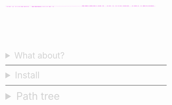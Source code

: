 <!--
Author: jacobjauregui
Project: DelatVim
Version: v1.0.0
-->
<div style="width:520px;height:140px">
    <h1 style="color:violet;font-size:.10rem;padding-left:0%;padding-right:0%">
░░░░░░░░░░░░░░░░░░░░░░░░░░░░░░░░░░░░░░░░░░░░░░░░░░░░░░░░░░░░░░░░░░░░░
░░░░░░░░░░░░░░░░░░░░░░░░░░░░░░░░░░░░░░░░░░░░░░░░░░░░░░░░░░░░░░░░░░░░░
░░░░░░░░░░░░░░░░░░░░░░░░░░░░░░░░░░░░░░░░░░░░░░░░░░░░░░░░░░░░░░░░░░░░░
░░░░██████╗░███████╗██╗░░████████╗░█████╗░██╗░░░██╗██╗███╗░░░███╗░░░░
░░░░██╔══██╗██╔════╝██║░░╚══██╔══╝██╔══██╗██║░░░██║██║████╗░████║░░░░
░░░░██║░░██║█████╗░░██║░░░░░██║░░░███████║╚██╗░██╔╝██║██╔████╔██║░░░░
░░░░██║░░██║██╔══╝░░██║░░░░░██║░░░██╔══██║░╚████╔╝░██║██║╚██╔╝██║░░░░
░░░░██████╔╝███████╗███████╗██║░░░██║░░██║░░╚██╔╝░░██║██║░╚═╝░██║░░░░
░░░░╚═════╝░╚══════╝╚══════╝╚═╝░░░╚═╝░░╚═╝░░░╚═╝░░░╚═╝╚═╝░░░░░╚═╝░░░░
░░░░░░░░░░░░░░░░░░░░░░░░░░░░░░░░░░░░░░░░░░░░░░░░░░░░░░░░░░░░░░░░░░░░░
░░░░░░░░░░░░░░░░░░░░░░░░░░░░░░░░░░░░░░░░░░░░░░░░░░░░░░░░░░░░░░░░░░░░░
░░░░░░░░░░░░░░░░░░░░░░░░░░░░░░░░░░░░░░░░░░░░░░░░░░░░░░░░░░░░░░░░░░░░░
    </h1>
</div>

<details>
    <summary style="color:lightgrey; font-size:1.65rem">What about?</summary>

Inspiate by other similar projects for Vim and Neovim, such as NvChad, LunarVim, LazyVim or AstroVim. DeltaVim include some of the most popular [plugins](1#plugins-list "Plugins list") to improve your experience when using Neovim. It's already configurated to run and work easily, but you can customize the default settings or add your ones self if you know some of Lua language.

![screenshot](/Pictures/DeltaVim_screenshot.png "DeltaVim screenshot")
**Note!.** *screenshot was taked while usign the follow sources (but this plugin can to work 
whit different sources e.g  OS: Windows, OS: Arch-Linux Terminal: Wezterm, etc... Except for Neovim, it must be v9.0 or higher. ):*

- OS: Kali Linux (Debian)

- Terminal :Alacritty

- Neovim v0.9.4

- LuaJIT: 2.1.1692716794
</details>

---
<details>
    <summary style="color:lightgrey; font-size:2em">Install</summary>

Using Linux or MacOS
```sh
    git clone https://github.com/jacobjauregui/delta-vim ~/.config/nvim --depth 1 && nvim
```
* Using **Windows**
```sh
    git clone https://github.com/jacobjauregui/delta-vim $HOME\AppData\Local\nvim --depth 1 && nvim
```
</details>

---
<details>
    <summary style="color:lightgrey; font-size:2rem">Path tree</summary>
Once you've cloned the repo, you'll  automatically have a file structure of your config for neovim like the one below.

<html>
    <body>
        <div>
            <details style="border-color:#ff0000;padding-left:30px;border-width:1px; border-left-style:solid;"><summary style="color:#ff0000; font-size:1.35rem;">~/.config/nvim/</summary>
                <span style="border-color:#ffa900;padding-left:30px; border-width:1px; border-left-style:solid; color:#ffa900; font-size:1.1rem;">init.lua</span>
                <details style="border-color:#ffa900; padding-left:30px; border-width:1px; border-left-style:solid;"><summary style="color:#ffa900;font-size:1.2rem;">lua/</summary>
                    <details style="border-color:#ffff00;padding-left:30px; border-width:1px; border-left-style:solid;"><summary style="color:#ffff00; font-size:1.2rem;">delta/</summary>
                       <span style="color:#00ff00;padding-left:30px;border-left-style:solid; border-width:1px;font-size:1.1rem;">init.lua</span>
                       <br><span style="color:#00ff00;padding-left:30px;border-left-style:solid; border-width:1px;font-size:1.1rem;">globals.lua</span>
                       <br><span style="color:#00ff00;padding-left:30px;border-left-style:solid; border-width:1px;font-size:1.1rem;">utils.lua</span>
                    </details>
                    <details style="border-color:#ffff00;padding-left:30px;border-width:1px; border-left-style:solid;"><summary style="color:#ffff00; font-size:1.2rem;">config/</summary>
                        <span style="border-color:#00ff00;padding-left:30px;border-width:1px; border-left-style:solid; color:#00ff00; font-size:1.1rem;">options.lua</span>
                        <br><span style="border-color:#00ff00;padding-left:30px;border-width:1px; border-left-style:solid; color:#00ff00; font-size:1.1rem;">keymap.lua</span>
                        <br><span style="border-color:#00ff00;padding-left:30px;border-width:1px; border-left-style:solid; color:#00ff00; font-size:1.1rem;">lazy.lua</span>
                        <details style="border-color:#00ff00; padding-left:30px; border-width:1px; border-left-style:solid;"><summary style="color:#00ff00; font-size:1.2rem;">gui/</summary>
                            <span style="border-color:#00ffff;padding-left:30px;border-width:1px; border-left-style:solid; color:#00ffff; font-size:1.1rem;">gui_config.lua</span>
                            <br><span style="border-color:#00ffff;padding-left:30px;border-width:1px; border-left-style:solid; color:#00ffff; font-size:1.1rem;">highlights.lua</span>
                            <br><span style="border-color:#00ffff;padding-left:30px;border-width:1px; border-left-style:solid; color:#00ffff; font-size:1.1rem;">themes.lua</span>
                        </details>
                        <details style="border-color:#00ff00; padding-left:30px; border-width:1px; border-left-style:solid;"><summary style="color:#00ff00; font-size:1.2rem;">plugins/</summary>
                            <span style="border-color:#00ffff;padding-left:30px;border-width:1px; border-left-style:solid; color:#00ffff; font-size:1.1rem;">cmp.lua</span>
                            <br><span style="border-color:#00ffff;padding-left:30px;border-width:1px; border-left-style:solid; color:#00ffff; font-size:1.1rem;">ibl.lua</span>
                            <br><span style="border-color:#00ffff;padding-left:30px;border-width:1px; border-left-style:solid; color:#00ffff; font-size:1.1rem;">lspconfig.lua</span>
                            <br><span style="border-color:#00ffff;padding-left:30px;border-width:1px; border-left-style:solid; color:#00ffff; font-size:1.1rem;">lualine.lua</span>
                            <br><span style="border-color:#00ffff;padding-left:30px;border-width:1px; border-left-style:solid; color:#00ffff; font-size:1.1rem;">luasnip.lua</span>
                            <br><span style="border-color:#00ffff;padding-left:30px;border-width:1px; border-left-style:solid; color:#00ffff; font-size:1.1rem;">mason.lua</span>
                            <br><span style="border-color:#00ffff;padding-left:30px;border-width:1px; border-left-style:solid; color:#00ffff; font-size:1.1rem;">nvim-tree.lua</span>
                        </details>
                    </details>
                    <details style="border-color:#ffff00;padding-left:30px; border-width:1px; border-left-style:solid;"><summary style="color:#ffff00; font-size:1.2rem;">plugins/</summary>
                        <span style="color:#00ff00;padding-left:30px; border-width:1px; border-left-style:solid;font-size:1.1rem;">cmp.lua</span>
                        <br><span style="color:#00ff00;padding-left:30px; border-width:1px; border-left-style:solid;font-size:1.1rem;">colorizer.lua</span>
                        <br><span style="color:#00ff00;padding-left:30px; border-width:1px; border-left-style:solid;font-size:1.1rem;">comment.lua</span>
                        <br><span style="color:#00ff00;padding-left:30px; border-width:1px; border-left-style:solid;font-size:1.1rem;">copilot.lua</span>
                        <br><span style="color:#00ff00;padding-left:30px; border-width:1px; border-left-style:solid;font-size:1.1rem;">devicons.lua</span>
                        <br><span style="color:#00ff00;padding-left:30px; border-width:1px; border-left-style:solid;font-size:1.1rem;">fugitive.lua</span>
                        <br><span style="color:#00ff00;padding-left:30px; border-width:1px; border-left-style:solid;font-size:1.1rem;">gitsigns.lua</span>
                        <br><span style="color:#00ff00;padding-left:30px; border-width:1px; border-left-style:solid;font-size:1.1rem;">ibl.lua</span>
                        <br><span style="color:#00ff00;padding-left:30px; border-width:1px; border-left-style:solid;font-size:1.1rem;">lsp.lua</span>
                        <br><span style="color:#00ff00;padding-left:30px; border-width:1px; border-left-style:solid;font-size:1.1rem;">lualine.lua</span>
                        <br><span style="color:#00ff00;padding-left:30px; border-width:1px; border-left-style:solid;font-size:1.1rem;">luasnip.lua</span>
                        <br><span style="color:#00ff00;padding-left:30px; border-width:1px; border-left-style:solid;font-size:1.1rem;">mason.lua</span>
                        <br><span style="color:#00ff00;padding-left:30px; border-width:1px; border-left-style:solid;font-size:1.1rem;">nvim-autopairs.lua</span>
                        <br><span style="color:#00ff00;padding-left:30px; border-width:1px; border-left-style:solid;font-size:1.1rem;">nvim-tree.lua</span>
                        <br><span style="color:#00ff00;padding-left:30px; border-width:1px; border-left-style:solid;font-size:1.1rem;">plenary.lua</span>
                        <br><span style="color:#00ff00;padding-left:30px; border-width:1px; border-left-style:solid;font-size:1.1rem;">telescope.lua</span>
                        <br><span style="color:#00ff00;padding-left:30px; border-width:1px; border-left-style:solid;font-size:1.1rem;">tree-sitter.lua</span>
                        <br><span style="color:#00ff00;padding-left:30px; border-width:1px; border-left-style:solid;font-size:1.1rem;">whichkey.lua</span>
                    </details>
                </details>
            </details>
        </div>
    </body>
</html>

<!--
Now, you can to run DeltaVim with the next command
```sh
deltavim
```
or
```
dvim
```
-->
